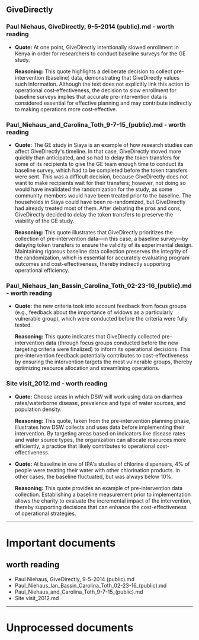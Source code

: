 ## GiveDirectly
### Paul Niehaus, GiveDirectly, 9-5-2014 (public).md - worth reading
- **Quote:** At one point, GiveDirectly intentionally slowed enrollment in Kenya in order for researchers to conduct baseline surveys for the GE study.

  **Reasoning:** This quote highlights a deliberate decision to collect pre-intervention (baseline) data, demonstrating that GiveDirectly values such information. Although the text does not explicitly link this action to operational cost‐effectiveness, the decision to slow enrollment for baseline surveys implies that accurate pre-intervention data is considered essential for effective planning and may contribute indirectly to making operations more cost‐effective.


### Paul_Niehaus_and_Carolina_Toth_9-7-15_(public).md - worth reading
- **Quote:** The GE study in Siaya is an example of how research studies can affect GiveDirectly's timeline. In that case, GiveDirectly moved more quickly than anticipated, and so had to delay the token transfers for some of its recipients to give the GE team enough time to conduct its baseline survey, which had to be completed before the token transfers were sent. This was a difficult decision, because GiveDirectly does not want to make recipients wait for their transfers; however, not doing so would have invalidated the randomization for the study, as some community members would have been treated prior to the baseline. The households in Siaya could have been re-randomized, but GiveDirectly had already treated most of them. After debating the pros and cons, GiveDirectly decided to delay the token transfers to preserve the viability of the GE study.

  **Reasoning:** This quote illustrates that GiveDirectly prioritizes the collection of pre-intervention data—in this case, a baseline survey—by delaying token transfers to ensure the validity of its experimental design. Maintaining rigorous baseline data collection preserves the integrity of the randomization, which is essential for accurately evaluating program outcomes and cost-effectiveness, thereby indirectly supporting operational efficiency.


### Paul_Niehaus_Ian_Bassin_Carolina_Toth_02-23-16_(public).md - worth reading
- **Quote:** the new criteria took into account feedback from focus groups (e.g., feedback about the importance of widows as a particularly vulnerable group), which were conducted before the criteria were fully tested.

  **Reasoning:** This quote indicates that GiveDirectly collected pre-intervention data (through focus groups conducted before the new targeting criteria were finalized) to inform its operational decisions. This pre-intervention feedback potentially contributes to cost-effectiveness by ensuring the intervention targets the most vulnerable groups, thereby optimizing resource allocation and streamlining operations.


### Site visit_2012.md - worth reading
- **Quote:** Choose areas in which DSW will work using data on diarrhea rates/waterborne disease, prevalence and type of water sources, and population density.

  **Reasoning:** This quote, taken from the pre-intervention planning phase, illustrates how DSW collects and uses data before implementing their intervention. By targeting areas based on indicators like disease rates and water source types, the organization can allocate resources more efficiently, a practice that likely contributes to operational cost-effectiveness.

- **Quote:** At baseline in one of IPA's studies of chlorine dispensers, 4% of people were treating their water with other chlorination products. In other cases, the baseline fluctuated, but was always below 10%.

  **Reasoning:** This quote provides an example of pre-intervention data collection. Establishing a baseline measurement prior to implementation allows the charity to evaluate the incremental impact of the intervention, thereby supporting decisions that can enhance the cost-effectiveness of operational strategies.




----

# Important documents
## worth reading
- Paul Niehaus, GiveDirectly, 9-5-2014 (public).md
- Paul_Niehaus_Ian_Bassin_Carolina_Toth_02-23-16_(public).md
- Paul_Niehaus_and_Carolina_Toth_9-7-15_(public).md
- Site visit_2012.md

----

# Unprocessed documents